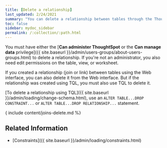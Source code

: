 ```yaml
---
title: [Delete a relationship]
last_updated: 2/24/2021
summary: "You can delete a relationship between tables through the ThoughtSpot application or TQL."
toc: false
sidebar: mydoc_sidebar
permalink: /:collection/:path.html
---
```

You must have either the [**Can administer ThoughtSpot** or the **Can manage data** privilege]({{ site.baseurl }}/admin/users-groups/about-users-groups.html) to delete a relationship. If you're not an administrator, you also need edit permissions on the table, view, or worksheet.

If you created a relationship (join or link) between tables using the Web interface, you can also delete it from the Web interface. But if the relationship was created using TQL, you must also use TQL to delete it.

[To delete a relationship using TQL]({{ site.baseurl }}/admin/loading/change-schema.html), use an `ALTER TABLE...DROP CONSTRAINT...` or `ALTER TABLE...DROP RELATIONSHIP...` statement.

{ include content/joins-delete.md %}


## Related Information

-   [Constraints]({{ site.baseurl }}/admin/loading/constraints.html)
